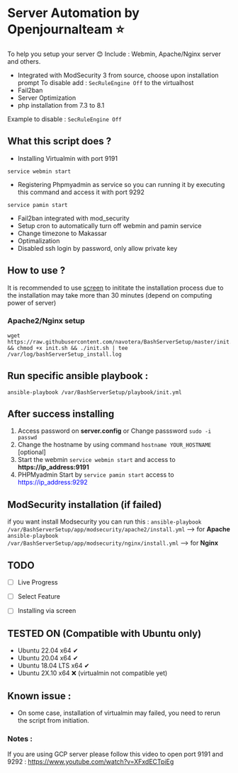 # Server Automation by Openjournalteam ⭐
To help you setup your server 😊
Include : Webmin, Apache/Nginx server and others. 

- Integrated with ModSecurity 3 from source, choose upon installation prompt
  To disable add : `SecRuleEngine Off` to the virtualhost
- Fail2ban
- Server Optimization
- php installation from 7.3 to 8.1

Example to disable : 
`SecRuleEngine Off`

## What this script does ?
- Installing Virtualmin with port 9191
```unix
service webmin start
```
- Registering Phpmyadmin as service so you can running it by executing this command and access it with port 9292 
```unix
service pamin start
```
- Fail2ban integrated with mod_security
- Setup cron to automatically turn off webmin and pamin service
- Change timezone to Makassar
- Optimalization
- Disabled ssh login by password, only allow private key

## How to use ?

It is recommended to use [screen](https://www.howtogeek.com/662422/how-to-use-linuxs-screen-command/) to inititate the installation process due to the installation may take more than 30 minutes (depend on computing power of server)

### Apache2/Nginx setup

```unix
wget https://raw.githubusercontent.com/navotera/BashServerSetup/master/init.sh && chmod +x init.sh && ./init.sh | tee /var/log/bashServerSetup_install.log
```

## Run specific ansible playbook : 
```unix
ansible-playbook /var/BashServerSetup/playbook/init.yml
```

## After success installing 
1. Access password on **server.config** or Change passsword ```sudo -i passwd```  
2. Change the hostname by using command ```hostname YOUR_HOSTNAME``` [optional]
3. Start the webmin ```service webmin start``` and access to **https://ip_address:9191**
4. PHPMyadmin Start by ```service pamin start``` access to <span style="color:blue">https://ip_address:9292</span>


## ModSecurity installation (if failed)
if you want install Modsecurity you can run this : 
```ansible-playbook /var/BashServerSetup/app/modsecurity/apache2/install.yml``` --> for **Apache**
```ansible-playbook /var/BashServerSetup/app/modsecurity/nginx/install.yml``` --> for **Nginx**


## TODO
- [ ] Live Progress
- [ ] Select Feature
- [ ] Installing via screen


## TESTED ON (Compatible with Ubuntu only)
- Ubuntu 22.04 x64 ✔
- Ubuntu 20.04 x64 ✔
- Ubuntu 18.04 LTS x64 ✔
- Ubuntu 2X.10 x64 ❌ (virtualmin not compatible yet)


## Known issue : 
- On some case, installation of virtualmin may failed, you need to rerun the script from initiation. 


### Notes :

If you are using GCP server please follow this video to open port 9191 and 9292 : 
https://www.youtube.com/watch?v=XFxdECTpiEg
